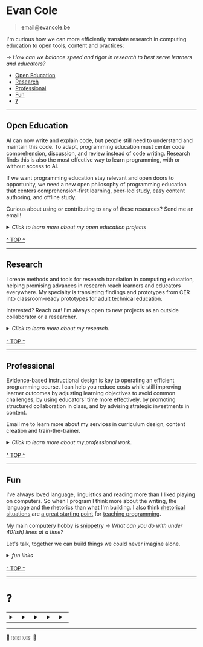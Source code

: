 # Evan Cole

> [email](mailto:email@evancole.be)@[evancole.be](https://evancole.be)

I'm curious how we can more efficiently translate research in computing education to open tools, content and practices:

→ _How can we balance speed and rigor in research to best serve learners and educators?_

- [Open Education](#open-education)
- [Research](#research)
- [Professional](#professional)
- [Fun](#fun)
- [?](#?)

---

## Open Education

AI can now write and explain code, but people still need to understand and maintain this code. To adapt, programming education must center code comprehension, discussion, and review instead of code writing. Research finds this is also the most effective way to learn programming, with or without access to AI.

If we want programming education stay relevant and open doors to opportunity, we need a new open philosophy of programming education that centers comprehension-first learning, peer-led study, easy content authoring, and offline study.

Curious about using or contributing to any of these resources? Send me an email!

<details> 
<summary><em>Click to learn more about my open education projects</em></summary>
<br>
<p><a target="_blank" href="https://github.com/DeNepo">De Nepo: Open Ed</a>: A collection of evidence-based resources &amp; tools for computing education. Some highlights:</p>
<ul>
<li><a target="_blank" href="https://denepo.js.org/study-lenses">Study Lenses</a> (<a target="_blank" href="https://study-lenses-demo.onrender.com/?--defaults">demo</a>, <a target="_blank" href="https://github.com/DeNepo/study-lenses">source</a>, <a target="_blank" href="https://github.com/yoshimalaise/Explorotron">spiritual successor</a>): A plugin-based learning environment for generating comprehension exercises from code. The following tutorials are designed for Study Lenses.</li>
<li><a target="_blank" href="https://github.com/DeNepo/welcome-to-js">Welcome to JS</a>: A practical introduction to programming focusing on program comprehension and communication skills.</li>
<li><a target="_blank" href="https://github.com/DeNepo/inside-js">Inside JS</a>: A deeper look inside JavaScript including expression-level debugging, unit testing, DOM I/O, and reverse-engineering.</li>
<li><a target="_blank" href="https://github.com/DeNepo/behavior-strategy-implementation">Behavior, Strategy, Implementation</a>: Explore and practice a wide variety of approaches for solving &amp; reviewing coding challenges.</li>
<li><a target="_blank" href="https://github.com/DeNepo/separation-of-concerns">Separation of Concerns</a>: Learn how to plan and collaborate on a software project with code-splitting and file/folder conventions based on the code&#39;s role in the program.</li>
</ul>
<p><a target="_blank" href="https://solve.mit.edu/challenges/2024-global-learning-challenge/solutions/86181">Software as a Second Language</a>: A new project to organize and package De Nepo materials for program comprehension, designed around four levels of time investment:</p>
<ol>
<li><strong>Quick Wins</strong>: Teaching or study techniques you can pick up in under an hour.</li>
<li><strong>Tools</strong>: Guides for adopting tools like Study Lenses that help understand any code you are working with.</li>
<li><strong>Content</strong>: Lesson plans, exercises, and references that can be incorporated into an existing curriculum.</li>
<li><strong>Curriculum</strong>: Guides &amp; resources for redesigning programming curricula around comprehension-first learning objectives.</li>
</ol>
<p><a target="_blank" href="https://github.com/in-tech-gration/">InTechgration</a>: I am helping them to adopt/adapt De Nepo materials, and giving Instructional design &amp; curriculum packaging advice for <a target="_blank" href="https://github.com/in-tech-gration/WDX-180">WDX-180</a></p>
<p><a target="_blank" href="https://github.com/blocks-to-text/top">Blocks to Text</a>: Thoughts about helping learners transition from blocks to text. Also an experiment in hosting essays+slides+demos in one GitHub organization.</p>
<p><a target="_blank" href="https://archive.fosdem.org/2019/schedule/event/js_teaching_tool/">JS for Open Computing Education</a>. A presentation from FOSDEM &#39;19 with some principles for designing realistically open computing education. The code is wonky, the ideas are solid.</p>
<ul>
<li><a target="_blank" href="https://evancole.be/fosdem-2019/index.html#/">slides</a>, <a target="_blank" href="https://github.com/colevandersWands/fosdem-2019">repo</a> (forked because I accidentally deleted mine 🤦)</li>
</ul>
<p><a target="_blank" href="https://github.com/lpmi-13/micromaterials-list">Micromaterials</a>: Open learning resources that are focused,free, give automated feedback, and (ideally) generate endless practice.</p>
<ul>
<li><a target="_blank" href="https://micromaterialsblog.wordpress.com/2024/03/25/devedops-dimensions/">DevEdOps Dimensions</a> by <a target="_blank" href="https://github.com/lpmi-13/">Adam</a></li>
<li><a target="_blank" href="https://archive.fosdem.org/2023/schedule/event/breaking_code_of_inclusion/">presented at FOSDEM &#39;23</a> by <a target="_blank" href="https://github.com/yoshimalaise/">Yoshi</a></li>
</ul>

</details>

<br />
<a href="#evan-cole">^ TOP ^</a>

---

## Research

I create methods and tools for research translation in computing education, helping promising advances in research reach learners and educators everywhere. My specialty is translating findings and prototypes from CER into classroom-ready prototypes for adult technical education.

Interested? Reach out! I'm always open to new projects as an outside collaborator or a researcher.

<details>
<summary><em>Click to learn more about my research.</em></summary>
<br>
<details> <summary> <a target="_blank" href="https://wise.vub.ac.be/sites/default/files/publications/SIGCSE_2023_0.pdf">Computing Education Research as a Translational Transdiscipline</a> + <a target="_blank" href="https://www.youtube.com/watch?v=L9HTo17Y5gw">video</a> </summary>

The field of Computing Education Research (CER) produces important insights into learning and notable interventions, yet due to the research/practice divide these do not have the desired impact on learners or practitioners. Even within CER, Computing Education (CE) learning theories have limited influence on learning designs due to the theory/design divide, which is unfortunate given that the goal of CER is to impact learners and broaden access to computation.

There is a lack of an overarching model defining CER as a unified field and providing a framework for discussion. While there is discussion around many of the core activities and practices in CER, we have yet to come across a holistic characterisation. We introduce a model of Translational Computing Education Research (TCER) that helps to understand and discuss CER as a field, bridge the divides and provide internal structure, while also making the field more approachable for interdisciplinary and non-academic collaborators. In our TCER model, theory and design are equally important but weighted differently depending on an activity’s position along the research/practice continuum.

In addition to the future exploration and exploitation of the presented TCER model, we propose further characterising CER as a field, applying the TCER model to understand past and contemporary CER, applying the model to address current challenges in CER, imagining what the field can become, as well as exploring the potential for translational research programmes to maximise the broader impact of computing education research.

  </details>

<details> <summary> <a target="_blank" href="https://wise.vub.ac.be/sites/default/files/publications/CSEDU2023.pdf">Codeschool in a Box: A Low-barrier Approach to Packaging Programming Curricula</a> </summary> 
  The tech industry is a fast-growing field, with many companies facing issues in finding skilled workers to fill
  their open vacancies. At the same time, many people have limited access to the quality education necessary to
  enter this job market. To address this issue, various small and often volunteer-run non-profit organisations have
  emerged to up-skill capable learners. However, these organisations face tight constraints and many challenges
  while trying to design and deliver high-quality education to their learners. In this position paper, we discuss
  some of these challenges and present a preliminary version of a curriculum packager addressing some of these
  issues. Our proposed solution, inspired by first-hand experience in these organisations as well as computing
  education research (CER), is based on a combination of micromaterials, study lenses and a companion mobile
  application. While our solution is designed for the specific context of small organisations providing vocational
  ICT training, it can also be applied to the broader domain of learning environments facing similar constraints.

- <a target="_blank" href="https://archive.fosdem.org/2023/schedule/event/breaking_code_of_inclusion/">King&#39;s Scroll</a>
- <a target="_blank" href="https://play.google.com/store/apps/details?id=be.ac.vub.wise.jsStudyBuddy">Mobile Companion App</a>

  </details>

<details> <summary> <a target="_blank" href="https://wise.vub.ac.be/publication/explorotron-ide-extension-guided-and-independent-code-exploration-and-learning">Explorotron: an IDE Extension for Guided and Independent Code Exploration and Learning</a> + <a target="_blank" href="https://www.youtube.com/watch?v=101yLSn-2lc">video</a> </summary>

We introduce the Explorotron Visual Studio Code extension for guided and independent code exploration and learning. Explorotron is a continuation of earlier work carried out to explore how we can enable small organisations with limited resources to provide pedagogically sound learning experiences in programming. We situate Explorotron in the field of Computing Education Research (CER) and envision it to initiate a discussion around different topics, including how to balance the optimisation between the researcher-student-teacher trifecta that is inherent in CER, how to ethically and responsibly use large language models (LLMs) in the independent learning and exploration by students, and how to define better learning sessions over coding content that students obtained on their own. We further reflect on the question raised by Begel and Ko whether technology should structure learning for learners or whether learners should be taught how to structure their own independent learning outside of the classroom.

- <a target="_blank" href="https://marketplace.visualstudio.com/items?itemName=YoshiMalaise.explorotron">VS Code Marketplace</a>
- <a target="_blank" href="https://github.com/yoshimalaise/Explorotron">Source</a>

  </details>

<details> <summary> <a target="_blank" href="https://dl.acm.org/doi/pdf/10.1145/3576123.3576129">Automated Questionnaires About Students’ JavaScript Programs: Towards Gauging Novice Programming Processes</a> + <a target="_blank" href="https://dl.acm.org/doi/pdf/10.1145/3576123.3576129">qlcjs libarary</a> </summary>

Students sometimes manage to produce functionally correct program code while having a fragile understanding of the related
learning goals. Such unproductive success could be intercepted
by an educator who asks questions that target the structure and
evaluation of the student’s program using the constructs and identifiers in the code. We provide a tool that automatically generates
multiple-choice questions of seven different types for this purpose.
We integrated these questions into a web-based program writing
exercises, which we also publish as a part of this work, and successfully used them on an introductory programming course. In our
pilot evaluation of the tool, we found that the students who answer
these questions repeatedly incorrectly are likely to drop out, have
more challenges while writing a program, and resort to tinkering
behavior.

</details>

<ul>
<li>by <a target="_blank" href="https://github.com/teemulehtinen">Teemu</a>, inspired by Study Lenses</li>
</ul>
<p>Sessions and Panels at the <a target="_blank" href="https://migrationsummit.org/events/">Migration Summit &#39;23</a></p>
<ul>
<li><a target="_blank" href="https://www.youtube.com/watch?v=K_xilH9m0eY&amp;list=PL6cp6kydiOXcS3y4_vumcYg6jJZQSHF8y&amp;index=51">Participatory Research‐Practise Partnerships</a></li>
<li><a target="_blank" href="https://www.youtube.com/watch?v=_xziRXR1g00">Panel on Research with Refugees and Displaced Populations</a></li>
</ul>
<p>And, <a target="_blank" href="https://evancole.be/notes">my notes</a></p>

</details>

<br />
<a href="#evan-cole">^ TOP ^</a>

---

## Professional

Evidence-based instructional design is key to operating an efficient programming course. I can help you reduce costs while still improving learner outcomes by adjusting learning objectives to avoid common challenges, by using educators' time more effectively, by promoting structured collaboration in class, and by advising strategic investments in content.

Email me to learn more about my services in curriculum design, content creation and train-the-trainer.

<details>
<summary><em>Click to learn more about my professional work.</em></summary>
<br>

<ul>
<li>Places where I have/am designed/ing instruction:<ul>
<li><a target="_blank" href="https://emergingtalent.mit.edu/">MIT Emerging Talent</a></li>
<li><a target="_blank" href="https://elewa.co.ke/home">Elewa</a></li>
<li><a target="_blank" href="https://moringaschool.com/">Moringa School</a></li>
<li><a target="_blank" href="https://intechgration.io/">InTechgration</a></li>
<li><a target="_blank" href="https://academy.tech/">Academy</a></li>
<li><a target="_blank" href="https://hyfbe.be/">HackYourFuture Belgium</a></li>
</ul>
</li>
<li>Before these, I ran my own classes for 3 years.</li>
<li>I volunteer for the <a target="_blank" href="https://migrationsummit.org/">Migration Summit</a></li>
<li>Obligatory <a target="_blank" href="https://be.linkedin.com/in/evan-cole">Linkedin</a> link</li>
</ul>

</details>

<br />
<a href="#evan-cole">^ TOP ^</a>

---

## Fun

I've always loved language, linguistics and reading more than I liked playing on computers. So when I program I think more about the writing, the language and the rhetorics than what I'm building. I also think <a target="_blank" href="https://evancole.be/notes/#/page/rhetorics-first%20curriculum%20design">rhetorical situations</a> are <a target="_blank" href="https://github.com/DeNepo/welcome-to-js/tree/main/1-what-is-programming">a great starting point</a> for <a target="_blank" href="https://github.com/DeNepo/class-repository/tree/main/guides#what-is-programming">teaching programming</a>.

My main computery hobby is <a target="_blank" href="https://evancole.be/snippetry/?danger=yes">snippetry</a> → _What can you do with under 40(ish) lines at a time?_

Let's talk, together we can build things we could never imagine alone.

<details>
<summary><em>fun links</em></summary>
<br>

<!-- prettier-ignore -->
<pre><code class="lang-js">alert(<span class="hljs-name">eval</span>(<span class="hljs-name">eval</span>((<span class="hljs-name">recurseval</span> = 'eval(<span class="hljs-name">prompt</span>(<span class="hljs-string">"yolo"</span>, recurseval) || recurseval)'))))<span class="hljs-comment">;</span>
</code></pre>
<p><a target="_blank" href="https://anguscroll.com/hemingway/">If Hemingway Wrote JavaScript</a> has influenced my programming life more than any other single source. <a target="_blank" href="https://www.oreilly.com/library/view/beautiful-javascript/9781449371142/ch03.html">How to Draw a Bunny</a> is in second place.</p>
<p>I recently discovered <a target="_blank" href="https://www.coem-lang.org/">coem-lang</a> and <a target="_blank" href="https://www.dwitter.net/u/etc.ole">Dwitter</a>.</p>

</details>

<br />
<a href="#evan-cole">^ TOP ^</a>

---

# ?

<table>
<tr>

<td>
<details><summary></summary>
<br />

<p>You may have heard this before:</p>
<ul>
<li><em>if all you have is a hammer, everything is a nail</em></li>
</ul>
<p>Now try this on for size:</p>
<ul>
<li><em>if everything is a nail, you&#39;ll always reach for your hammer</em></li>
</ul>
<p>Wait. How could you have a hammer if everything is a nail? And wouldn&#39;t you be a nail too‽</p>

</details>
</td>

<td>
<details><summary></summary>
<br />

<p>Many years ago this question captured me:</p>
<ul>
<li><em>What does it mean to be an expert in a discipline?</em></li>
</ul>
<p>I got stuck at &quot;discipline&quot;. It&#39;s not so hard to define existing disciplines, but how do you know when you&#39;re looking at a new one? or at a hidden discipline?</p>
<p>&quot;Discipline&quot; started to make sense when instead of looking for a single thing, I saw combinations of these two things:</p>
<ul>
<li>Questions</li>
<li>Ways to find answers for those questions</li>
</ul>
<p>I now think of disciplines as conventional combinations. Disciplines have a conventional type of question, and conventional methods for answering them.</p>
<p>So what does it mean to be an expert in a discipline? I think it means you&#39;ve developed the intuition to ask certain questions and are very good at certain methods for finding their answers. no more, no less.</p>

</details>
</td>

<td>
<details><summary></summary>
<br />

<p>Where do unexpected questions come from? And how can you find an answer to a question no one understands yet?</p>
<p>Conventional disciplines may have constrained themselves to asking questions for which they already now how to search answers.</p>
<p>But what if you reject known constraints and set new ones? You&#39;d have to ask unknown questions and find unexpected ways to answer them.</p>

</details>  
</td>

<td>
<details><summary></summary>
<br />

<ul>
<li><em>Alone, you can only ask the questions you can think of, and search for answers in ways you can think of.</em></li>
</ul>
<p>Try replacing &quot;question&quot; with &quot;problem&quot;, and &quot;answer&quot; with &quot;address&quot;:</p>
<ul>
<li><em>Alone, you can only find the problems you can think of, and address them in ways you can think of.</em></li>
</ul>
<p>Listening and empathy are the keys to finding problems you couldn&#39;t know exist. Collaborative design is the way to find answers you never expected were possible.</p>
<ul>
<li><em>Together, we can find the problems we didn&#39;t expect, and address them in ways we never never imagined.</em></li>
</ul>

</details>
</td>

<td>
<details><summary></summary>
<br />

<p>Here&#39;s the question I&#39;ve spent a few years trying to answer:</p>
<ul>
<li><em>How can we make the best ways of teaching programming the easiest?</em></li>
</ul>
<p>Rephrased as a problem:</p>
<ul>
<li><em>There are empirical best practices for teaching programming, but those are not common.</em></li>
</ul>
<p>Hold on. What does it even mean to teach programming? Maybe it means first teaching students to ask questions that can be answered with code.</p>
<p>I certainly haven&#39;t found the answer yet, but I do have lots of ideas. Let&#39;s compare <a target="_blank" href="https://evancole.be/notes" target="_blank">notes</a>.</p>

</details>  
</td>
  
</tr>

</table>

---

🐧 🇧🇪 🇺🇸 🐧
